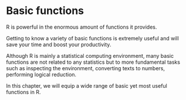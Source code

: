 # Basic functions

R is powerful in the enormous amount of functions it provides. 

Getting to know a variety of basic functions is extremely useful and will save your time and boost your productivity.

Although R is mainly a statistical computing environment, many basic functions are not related to any statistics but to more fundamental tasks such as inspecting the environment, converting texts to numbers, performing logical reduction.

In this chapter, we will equip a wide range of basic yet most useful functions in R.
